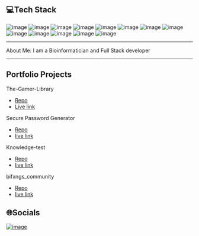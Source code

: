 💻Tech Stack
---
![image](https://github.com/AngeloGaeta1990/AngeloGaeta1990/assets/131547377/b64de508-6d56-4c71-9d7f-5e446e22c48d)
 ![image](https://github.com/AngeloGaeta1990/AngeloGaeta1990/assets/131547377/b2b9272f-3204-427d-9e32-5eca5e40d1f1)
 ![image](https://github.com/AngeloGaeta1990/AngeloGaeta1990/assets/131547377/c198c3ee-6c4c-41f5-9f55-547fb348f00c)
 ![image](https://github.com/AngeloGaeta1990/AngeloGaeta1990/assets/131547377/b3271e3c-ea71-4a97-a16d-a0ba88a6f39a)
 ![image](https://github.com/AngeloGaeta1990/AngeloGaeta1990/assets/131547377/8059aca7-eb09-4942-8f2d-d3cbb5ab47e9)
 ![image](https://github.com/AngeloGaeta1990/AngeloGaeta1990/assets/131547377/5a675e77-2151-4691-b5ab-55ee62cdd60d)
 ![image](https://github.com/AngeloGaeta1990/AngeloGaeta1990/assets/131547377/29d33f77-5f71-4b1c-be2a-09f7b15826a4)
 ![image](https://github.com/AngeloGaeta1990/AngeloGaeta1990/assets/131547377/7585eb18-0366-4fb9-9be6-d5bd99c802b7)
 ![image](https://github.com/AngeloGaeta1990/AngeloGaeta1990/assets/131547377/88d429c5-a406-4ee7-b7db-4f13f535f490)
 ![image](https://github.com/AngeloGaeta1990/AngeloGaeta1990/assets/131547377/00e79c34-3936-4391-b819-f5ff3e8c95f0)
 ![image](https://github.com/AngeloGaeta1990/AngeloGaeta1990/assets/131547377/caefe999-7ebe-4fa5-937a-808ff796e188)
![image](https://github.com/AngeloGaeta1990/AngeloGaeta1990/assets/131547377/1baee006-d2ee-4470-bf97-5e6128249a79)
 ![image](https://github.com/AngeloGaeta1990/AngeloGaeta1990/assets/131547377/ac0f09a1-39f4-48e6-8c9f-32806128d8c3)


---
About Me:
I am a Bioinformatician and Full Stack developer

---
Portfolio Projects
---
The-Gamer-Library
- [Repo](https://github.com/AngeloGaeta1990/The-Gamer-Library)
- [Live link](https://the-gamer-library-a2d80d9a63a6.herokuapp.com/)

Secure Password Generator
- [Repo](https://github.com/AngeloGaeta1990/Password_generator)
- [live link](https://secure-password-generator-618a9b17c80c.herokuapp.com/)

Knowledge-test
- [Repo](https://github.com/AngeloGaeta1990/knowledge-test)
- [live link](https://angelogaeta1990.github.io/knowledge-test/)

bifxngs_community
- [Repo](https://github.com/AngeloGaeta1990/bifxngs_community)
- [live link](https://angelogaeta1990.github.io/bifxngs_community/)

🌐Socials
---
[![image](https://github.com/AngeloGaeta1990/AngeloGaeta1990/assets/131547377/e57aef9d-755a-4146-ac26-f209a000cb8f)](https://www.linkedin.com/in/angelo-gaeta-31193219a/)


